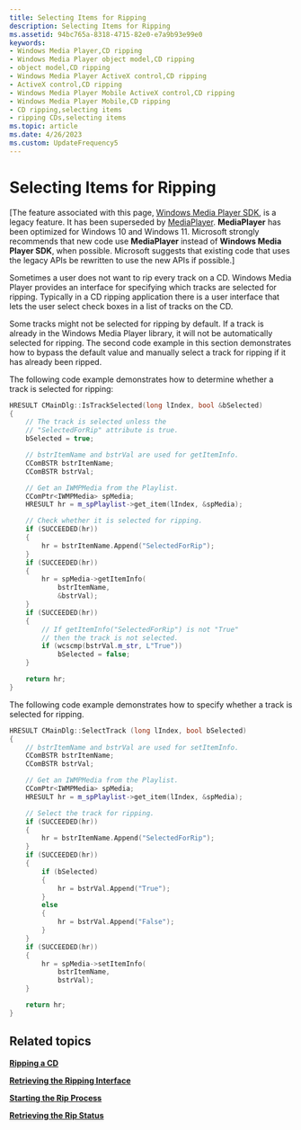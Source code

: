 ```yaml
---
title: Selecting Items for Ripping
description: Selecting Items for Ripping
ms.assetid: 94bc765a-8318-4715-82e0-e7a9b93e99e0
keywords:
- Windows Media Player,CD ripping
- Windows Media Player object model,CD ripping
- object model,CD ripping
- Windows Media Player ActiveX control,CD ripping
- ActiveX control,CD ripping
- Windows Media Player Mobile ActiveX control,CD ripping
- Windows Media Player Mobile,CD ripping
- CD ripping,selecting items
- ripping CDs,selecting items
ms.topic: article
ms.date: 4/26/2023
ms.custom: UpdateFrequency5
---
```


# Selecting Items for Ripping

\[The feature associated with this page, [Windows Media Player SDK](/windows/win32/wmp/windows-media-player-sdk), is a legacy feature. It has been superseded by [MediaPlayer](/uwp/api/Windows.Media.Playback.MediaPlayer). **MediaPlayer** has been optimized for Windows 10 and Windows 11. Microsoft strongly recommends that new code use **MediaPlayer** instead of **Windows Media Player SDK**, when possible. Microsoft suggests that existing code that uses the legacy APIs be rewritten to use the new APIs if possible.\]

Sometimes a user does not want to rip every track on a CD. Windows Media Player provides an interface for specifying which tracks are selected for ripping. Typically in a CD ripping application there is a user interface that lets the user select check boxes in a list of tracks on the CD.

Some tracks might not be selected for ripping by default. If a track is already in the Windows Media Player library, it will not be automatically selected for ripping. The second code example in this section demonstrates how to bypass the default value and manually select a track for ripping if it has already been ripped.

The following code example demonstrates how to determine whether a track is selected for ripping:


```C++
HRESULT CMainDlg::IsTrackSelected(long lIndex, bool &bSelected)
{
    // The track is selected unless the
    // "SelectedForRip" attribute is true.
    bSelected = true;

    // bstrItemName and bstrVal are used for getItemInfo.
    CComBSTR bstrItemName;
    CComBSTR bstrVal;

    // Get an IWMPMedia from the Playlist.
    CComPtr<IWMPMedia> spMedia;
    HRESULT hr = m_spPlaylist->get_item(lIndex, &spMedia);

    // Check whether it is selected for ripping.
    if (SUCCEEDED(hr))
    {
        hr = bstrItemName.Append("SelectedForRip");
    }
    if (SUCCEEDED(hr))
    {
        hr = spMedia->getItemInfo(
            bstrItemName,
            &bstrVal);
    }
    if (SUCCEEDED(hr))
    {
        // If getItemInfo("SelectedForRip") is not "True"
        // then the track is not selected.
        if (wcscmp(bstrVal.m_str, L"True"))
            bSelected = false;
    }

    return hr;
}

```



The following code example demonstrates how to specify whether a track is selected for ripping.


```C++
HRESULT CMainDlg::SelectTrack (long lIndex, bool bSelected)
{
    // bstrItemName and bstrVal are used for setItemInfo.
    CComBSTR bstrItemName;
    CComBSTR bstrVal;

    // Get an IWMPMedia from the Playlist.
    CComPtr<IWMPMedia> spMedia;
    HRESULT hr = m_spPlaylist->get_item(lIndex, &spMedia);

    // Select the track for ripping.
    if (SUCCEEDED(hr))
    {
        hr = bstrItemName.Append("SelectedForRip");
    }
    if (SUCCEEDED(hr))
    {
        if (bSelected)
        {
            hr = bstrVal.Append("True");
        }
        else
        {
            hr = bstrVal.Append("False");
        }
    }
    if (SUCCEEDED(hr))
    {
        hr = spMedia->setItemInfo(
            bstrItemName,
            bstrVal);
    }

    return hr;
}

```



## Related topics

<dl> <dt>

[**Ripping a CD**](ripping-a-cd.md)
</dt> <dt>

[**Retrieving the Ripping Interface**](retrieving-the-ripping-interface.md)
</dt> <dt>

[**Starting the Rip Process**](starting-the-rip-process.md)
</dt> <dt>

[**Retrieving the Rip Status**](retrieving-the-rip-status.md)
</dt> </dl>

 

 




